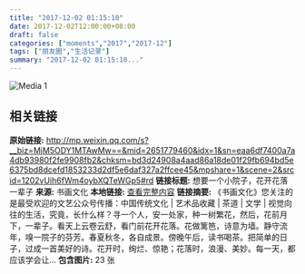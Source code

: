 ```yaml
---
title: "2017-12-02 01:15:10"
date: 2017-12-02T12:00:00+08:00
draft: false
categories: ["moments","2017","2017-12"]
tags: ["朋友圈","生活记录"]
summary: "2017-12-02 01:15:10..."
---
```


![Media 1](/Moments/photos/2017-12-02/201712020115100.jpg)

## 相关链接

**原始链接:** http://mp.weixin.qq.com/s?__biz=MjM5ODY1MTAwMw==&mid=2651779460&idx=1&sn=eaa6df7400a7a4db93980f2fe9908fb2&chksm=bd3d24908a4aad86a18de01f29fb694bd5e6375bd8dcefd1853233d2df5e6daf327a2ffcee45&mpshare=1&scene=2&srcid=1202vUih6fWm4oybXQTeWGp5#rd
**链接标题:** 想要一个小院子，花开花落一辈子
**来源:** 书画文化
**本地链接:** [查看完整内容](/link_content/2017/12/2017-12-02-2/link_content/)
**链接摘要:** 《书画文化》您关注的是最受欢迎的文艺公众号传播：中国传统文化 | 艺术品收藏 | 茶道 | 文学 | 视觉向往的生活，究竟，长什么样？寻一个人，安一处家，种一树繁花，然后，花前月下，一辈子。看天上云卷云舒，看门前花开花落。花做篱笆，诗意为墙。静守流年，嗅一院子的芬芳。春夏秋冬，各自成景。傍晚午后，读书喝茶。把简单的日子，过成一首美好的诗。花开时，绚烂、惊艳；花落时，浪漫、美妙。每一天，都应该学会让...
**包含图片:** 23 张

